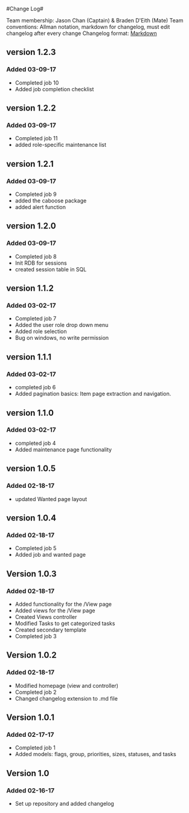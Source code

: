 #Change Log#

Team membership:  Jason Chan (Captain) & Braden D'Eith (Mate)
Team conventions: Allman notation, markdown for changelog, must edit changelog after every change
Changelog format: [Markdown](https://github.com/adam-p/markdown-here/wiki/Markdown-Cheatsheet) 

## version 1.2.3 ##

### Added 03-09-17 ###
- Completed job 10
- Added job completion checklist

## version 1.2.2 ##

### Added 03-09-17 ###
- Completed job 11
- added role-specific maintenance list

## version 1.2.1 ##

### Added 03-09-17 ###
- Completed job 9
- added the caboose package
- added alert function

## version 1.2.0 ##

### Added 03-09-17 ###
- Completed job 8
- Init RDB for sessions
- created session table in SQL

## version 1.1.2 ##

### Added 03-02-17 ###
- Completed job 7
- Added the user role drop down menu
- Added role selection
- Bug on windows, no write permission

## version 1.1.1 ##

### Added 03-02-17 ###
- completed job 6
- Added pagination basics: Item page extraction and navigation.

## version 1.1.0 ##

### Added 03-02-17 ###
- completed job 4
- Added maintenance page functionality

## version 1.0.5 ##

### Added 02-18-17 ###
- updated Wanted page layout

## version 1.0.4 ##

### Added 02-18-17 ###
- Completed job 5
- Added job and wanted page

## Version 1.0.3 ##

### Added 02-18-17 ###
- Added functionality for the /View page
- Added views for the /View page
- Created Views controller
- Modified Tasks to get categorized tasks
- Created secondary template
- Completed job 3

## Version 1.0.2 ##

### Added 02-18-17 ###
- Modified homepage (view and controller)
- Completed job 2
- Changed changelog extension to .md file

## Version 1.0.1 ##

### Added 02-17-17 ###
- Completed job 1
-  Added models: flags, group, priorities, sizes, statuses, and tasks

## Version 1.0 ##

### Added 02-16-17 ###
-  Set up repository and added changelog



